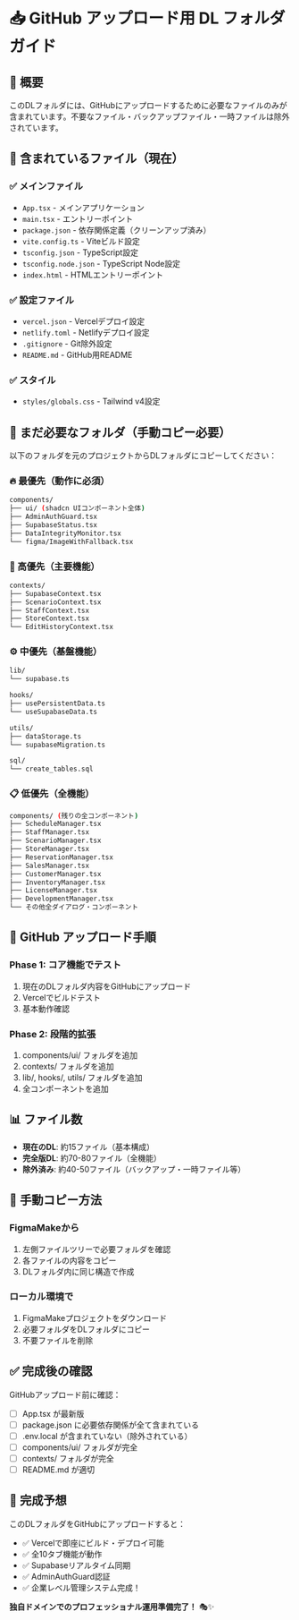 # 📥 GitHub アップロード用 DL フォルダ ガイド

## 🎯 **概要**

このDLフォルダには、GitHubにアップロードするために必要なファイルのみが含まれています。不要なファイル・バックアップファイル・一時ファイルは除外されています。

## 📁 **含まれているファイル（現在）**

### **✅ メインファイル**
- `App.tsx` - メインアプリケーション
- `main.tsx` - エントリーポイント
- `package.json` - 依存関係定義（クリーンアップ済み）
- `vite.config.ts` - Viteビルド設定
- `tsconfig.json` - TypeScript設定
- `tsconfig.node.json` - TypeScript Node設定
- `index.html` - HTMLエントリーポイント

### **✅ 設定ファイル**
- `vercel.json` - Vercelデプロイ設定
- `netlify.toml` - Netlifyデプロイ設定
- `.gitignore` - Git除外設定
- `README.md` - GitHub用README

### **✅ スタイル**
- `styles/globals.css` - Tailwind v4設定

## 📁 **まだ必要なフォルダ（手動コピー必要）**

以下のフォルダを元のプロジェクトからDLフォルダにコピーしてください：

### **🔥 最優先（動作に必須）**
```bash
components/
├── ui/ (shadcn UIコンポーネント全体)
├── AdminAuthGuard.tsx
├── SupabaseStatus.tsx
├── DataIntegrityMonitor.tsx
└── figma/ImageWithFallback.tsx
```

### **🚀 高優先（主要機能）**
```bash
contexts/
├── SupabaseContext.tsx
├── ScenarioContext.tsx
├── StaffContext.tsx
├── StoreContext.tsx
└── EditHistoryContext.tsx
```

### **⚙️ 中優先（基盤機能）**
```bash
lib/
└── supabase.ts

hooks/
├── usePersistentData.ts
└── useSupabaseData.ts

utils/
├── dataStorage.ts
└── supabaseMigration.ts

sql/
└── create_tables.sql
```

### **📋 低優先（全機能）**
```bash
components/ (残りの全コンポーネント)
├── ScheduleManager.tsx
├── StaffManager.tsx
├── ScenarioManager.tsx
├── StoreManager.tsx
├── ReservationManager.tsx
├── SalesManager.tsx
├── CustomerManager.tsx
├── InventoryManager.tsx
├── LicenseManager.tsx
├── DevelopmentManager.tsx
└── その他全ダイアログ・コンポーネント
```

## 🚀 **GitHub アップロード手順**

### **Phase 1: コア機能でテスト**
1. 現在のDLフォルダ内容をGitHubにアップロード
2. Vercelでビルドテスト
3. 基本動作確認

### **Phase 2: 段階的拡張**
1. components/ui/ フォルダを追加
2. contexts/ フォルダを追加
3. lib/, hooks/, utils/ フォルダを追加
4. 全コンポーネントを追加

## 📊 **ファイル数**

- **現在のDL**: 約15ファイル（基本構成）
- **完全版DL**: 約70-80ファイル（全機能）
- **除外済み**: 約40-50ファイル（バックアップ・一時ファイル等）

## 🔧 **手動コピー方法**

### **FigmaMakeから**
1. 左側ファイルツリーで必要フォルダを確認
2. 各ファイルの内容をコピー
3. DLフォルダ内に同じ構造で作成

### **ローカル環境で**
1. FigmaMakeプロジェクトをダウンロード
2. 必要フォルダをDLフォルダにコピー
3. 不要ファイルを削除

## ✅ **完成後の確認**

GitHubアップロード前に確認：
- [ ] App.tsx が最新版
- [ ] package.json に必要依存関係が全て含まれている
- [ ] .env.local が含まれていない（除外されている）
- [ ] components/ui/ フォルダが完全
- [ ] contexts/ フォルダが完全
- [ ] README.md が適切

## 🎉 **完成予想**

このDLフォルダをGitHubにアップロードすると：
- ✅ Vercelで即座にビルド・デプロイ可能
- ✅ 全10タブ機能が動作
- ✅ Supabaseリアルタイム同期
- ✅ AdminAuthGuard認証
- ✅ 企業レベル管理システム完成！

**独自ドメインでのプロフェッショナル運用準備完了！** 🎭✨